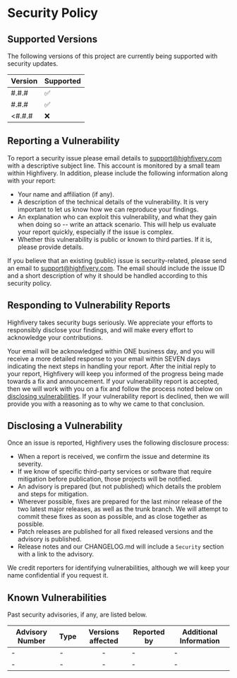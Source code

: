 # Security Policy

## Supported Versions

The following versions of this project are currently being supported with security updates.

| Version | Supported          |
| ------- | ------------------ |
| #.#.#   | :white_check_mark: |
| #.#.#   | :white_check_mark: |
| <#.#.#  | :x:                |

## Reporting a Vulnerability

To report a security issue please email details to support@highfivery.com with a descriptive subject line. This account is monitored by a small team within Highfivery. In addition, please include the following information along with your report:

- Your name and affiliation (if any).
- A description of the technical details of the vulnerability. It is very important to let us know how we can reproduce your findings.
- An explanation who can exploit this vulnerability, and what they gain when doing so -- write an attack scenario. This will help us evaluate your report quickly, especially if the issue is complex.
- Whether this vulnerability is public or known to third parties. If it is, please provide details.

If you believe that an existing (public) issue is security-related, please send an email to support@highfivery.com. The email should include the issue ID and a short description of why it should be handled according to this security policy.

## Responding to Vulnerability Reports

Highfivery takes security bugs seriously. We appreciate your efforts to responsibly disclose your findings, and will make every effort to acknowledge your contributions.

Your email will be acknowledged within ONE business day, and you will receive a more detailed response to your email within SEVEN days indicating the next steps in handling your report. After the initial reply to your report, Highfivery will keep you informed of the progress being made towards a fix and announcement. If your vulnerability report is accepted, then we will work with you on a fix and follow the process noted below on [disclosing vulnerabilities](#disclosing-a-vulnerability). If your vulnerability report is declined, then we will provide you with a reasoning as to why we came to that conclusion.

## Disclosing a Vulnerability

Once an issue is reported, Highfivery uses the following disclosure process:

- When a report is received, we confirm the issue and determine its severity.
- If we know of specific third-party services or software that require mitigation before publication, those projects will be notified.
- An advisory is prepared (but not published) which details the problem and steps for mitigation.
- Wherever possible, fixes are prepared for the last minor release of the two latest major releases, as well as the trunk branch. We will attempt to commit these fixes as soon as possible, and as close together as possible.
- Patch releases are published for all fixed released versions and the advisory is published.
- Release notes and our CHANGELOG.md will include a `Security` section with a link to the advisory.

We credit reporters for identifying vulnerabilities, although we will keep your name confidential if you request it.

## Known Vulnerabilities

Past security advisories, if any, are listed below.

| Advisory Number | Type | Versions affected | Reported by | Additional Information |
| --------------- | ---- | :---------------: | ----------- | ---------------------- |
| -               | -    |         -         | -           | -                      |
| -               | -    |         -         | -           | -                      |
